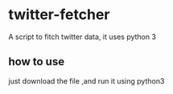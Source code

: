 # twitter-fetcher

  A script to fitch twitter data, it uses python 3 
  
## how to use
 
 just download the file ,and run it using python3 
